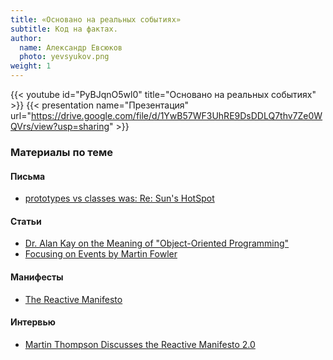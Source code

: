 ```yaml
---
title: «Основано на реальных событиях»
subtitle: Код на фактах.
author:
  name: Александр Евсюков
  photo: yevsyukov.png
weight: 1
---
```


{{< youtube id="PyBJqnO5wl0" title="Основано на реальных событиях" >}}
{{< presentation name="Презентация" url="https://drive.google.com/file/d/1YwB57WF3UhRE9DsDDLQ7thv7Ze0WQVrs/view?usp=sharing" >}}

### Материалы по теме

#### Письма
- [prototypes vs classes was: Re: Sun's HotSpot](http://lists.squeakfoundation.org/pipermail/squeak-dev/1998-October/017019.html)

#### Статьи
- [Dr. Alan Kay on the Meaning of "Object-Oriented Programming"](http://www.purl.org/stefan_ram/pub/doc_kay_oop_en)
- [Focusing on Events by Martin Fowler](https://martinfowler.com/eaaDev/EventNarrative.html)

#### Манифесты
- [The Reactive Manifesto](https://www.reactivemanifesto.org/)

#### Интервью
- [Martin Thompson Discusses the Reactive Manifesto 2.0](https://www.infoq.com/news/2014/10/thompson-reactive-manifesto-2/)
